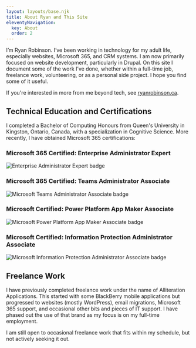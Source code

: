 ```yaml
---
layout: layouts/base.njk
title: About Ryan and This Site
eleventyNavigation:
  key: About
  order: 2
---
```


I’m Ryan Robinson. I’ve been working in technology for my adult life, especially websites, Microsoft 365, and CRM systems. I am now primarily focused on website development, particularly in Drupal. On this site I document some of the work I’ve done, whether within a full-time job, freelance work, volunteering, or as a personal side project. I hope you find some of it useful.

If you're interested in more from me beyond tech, see [ryanrobinson.ca](https://ryanrobinson.ca).

## Technical Education and Certifications

I completed a Bachelor of Computing Honours from Queen's University in Kingston, Ontario, Canada, with a specialization in Cognitive Science. More recently, I have obtained Microsoft 365 certifications:

### Microsoft 365 Certified: Enterprise Administrator Expert

![Enterprise Administrator Expert badge](./microsoft-365-certified-enterprise-administrator-expert.png)

### Microsoft 365 Certified: Teams Administrator Associate

![Microsoft Teams Administrator Associate badge](./microsoft-365-certified-teams-administrator-associate.png)

### Microsoft Certified: Power Platform App Maker Associate

![Microsoft Power Platform App Maker Associate badge](./microsoft-certified-power-platform-app-maker-associate.png)

### Microsoft Certified: Information Protection Administrator Associate

![Microsoft Information Protection Administrator Associate badge](./microsoft-certified-information-protection-administrator-associate.png)

## Freelance Work

I have previously completed freelance work under the name of Alliteration Applications. This started with some BlackBerry mobile applications but progressed to websites (mostly WordPress), email migrations, Microsoft 365 support, and occasional other bits and pieces of IT support.
I have phased out the use of that brand as my focus is on my full-time employment.

I am still open to occasional freelance work that fits within my schedule, but not actively seeking it out.
